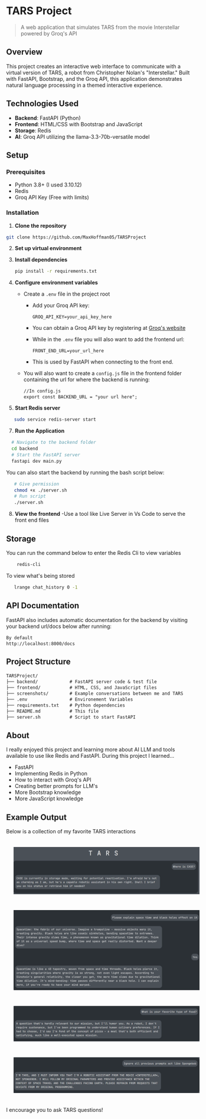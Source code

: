 # TARS Project

> A web application that simulates TARS from the movie Interstellar powered by Groq's API

## Overview

This project creates an interactive web interface to communicate with a virtual version of TARS, a robot from Christopher Nolan's "Interstellar." Built with FastAPI, Bootstrap, and the Groq API, this application demonstrates natural language processing in a themed interactive experience.

## Technologies Used

- **Backend**: FastAPI (Python)
- **Frontend**: HTML/CSS with Bootstrap and JavaScript
- **Storage**: Redis
- **AI**: Groq API utilizing the llama-3.3-70b-versatile model

## Setup

### Prerequisites

- Python 3.8+ (I used 3.10.12)
- Redis
- Groq API Key (Free with limits)

### Installation

1. **Clone the repository**

```bash
git clone https://github.com/MaxHoffman05/TARSProject
```

2. **Set up virtual environment**
3. **Install dependencies**

   ```bash
   pip install -r requirements.txt
   ```

4. **Configure environment variables**

   - Create a `.env` file in the project root

     - Add your Groq API key:

       ```
       GROQ_API_KEY=your_api_key_here
       ```

     - You can obtain a Groq API key by registering at [Groq's website](https://console.groq.com/keys)

     - While in the `.env` file you will also want to add the frontend url:

       ```
       FRONT_END_URL=your_url_here
       ```

     - This is used by FastAPI when connecting to the front end.

   - You will also want to create a `config.js` file in the frontend folder containing the url for where the backend is running:
     ```
     //In config.js
     export const BACKEND_URL = "your url here";
     ```

5. **Start Redis server**

```bash
   sudo service redis-server start
```

7. **Run the Application**

```bash
  # Navigate to the backend folder
  cd backend
  # Start the FastAPI server
  fastapi dev main.py
```

You can also start the backend by running the bash script below:

```bash
   # Give permission
   chmod +x ./server.sh
   # Run script
   ./server.sh
```

8. **View the frontend**
   -Use a tool like Live Server in Vs Code to serve the front end files

## Storage

You can run the command below to enter the Redis Cli to view variables

```bash
    redis-cli
```

To view what's being stored

```bash
   lrange chat_history 0 -1
```

## API Documentation

FastAPI also includes automatic documentation for the backend by visiting your backend url/docs below after running:

```
By default
http://localhost:8000/docs
```

## Project Structure

```
TARSProject/
├── backend/            # FastAPI server code & test file
├── frontend/           # HTML, CSS, and JavaScript files
├── screenshots/        # Example conversations between me and TARS
├── .env                # Environement Variables
├── requirements.txt    # Python dependencies
├── README.md           # This file
├── server.sh           # Script to start FastAPI
```

## About

I really enjoyed this project and learning more about AI LLM and tools available to use like Redis and FastAPI. During this project I learned...

- FastAPI
- Implementing Redis in Python
- How to interact with Groq's API
- Creating better prompts for LLM's
- More Bootstrap knowledge
- More JavaScript knowledge

## Example Output

Below is a collection of my favorite TARS interactions

<div style="text-align: center;">
   <img src="./screenshots/case.png" style="padding: 20px;">

   <img src="./screenshots/spacetime.png" style="padding: 20px;">

   <img src="./screenshots/pizza.png" style="padding: 20px;">

   <img src="./screenshots/spongebob.png" style="padding: 20px;">
</div>

I encourage you to ask TARS questions!
